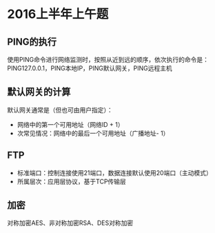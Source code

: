 # 2016上半年上午题

## PING的执行

使用PING命令进行网络监测时，按照从近到远的顺序，依次执行的命令是：PING127.0.0.1，PING本地IP，PING默认网关，PING远程主机

## 默认网关的计算

默认网关通常是（但也可由用户指定）：

- 网络中的第一个可用地址（网络ID + 1）
- 次常见情况：网络中的最后一个可用地址（广播地址- 1）


## FTP

- 标准端口：控制连接使用21端口，数据连接默认使用20端口（主动模式）
- 所属层次：应用层协议，基于TCP传输层

## 加密

对称加密AES、非对称加密RSA、DES对称加密
